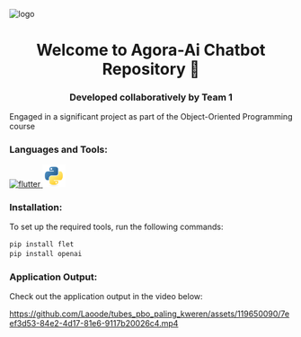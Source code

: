![logo](https://github.com/Laoode/tubes_pbo_paling_kweren/blob/main/Banner.png)

<h1 align="center">Welcome to Agora-Ai Chatbot Repository 👋</h1>
<h3 align="center">Developed collaboratively by Team 1</h3>

<p align="left">Engaged in a significant project as part of the Object-Oriented Programming course</p>

<h3 align="left">Languages and Tools:</h3>
<p align="left"> 
  <a href="https://flutter.dev" target="_blank" rel="noreferrer"> 
    <img src="https://www.vectorlogo.zone/logos/flutterio/flutterio-icon.svg" alt="flutter" width="40" height="40"/> 
  </a> 
  <a href="https://www.python.org" target="_blank" rel="noreferrer"> 
    <img src="https://raw.githubusercontent.com/devicons/devicon/master/icons/python/python-original.svg" alt="python" width="40" height="40"/> 
  </a> 
</p>

<h3 align="left">Installation:</h3>
<p align="left">To set up the required tools, run the following commands:</p>

```bash
pip install flet
pip install openai
```

<h3 align="left">Application Output:</h3>
<p align="left">Check out the application output in the video below:</p>

https://github.com/Laoode/tubes_pbo_paling_kweren/assets/119650090/7eef3d53-84e2-4d17-81e6-9117b20026c4.mp4








